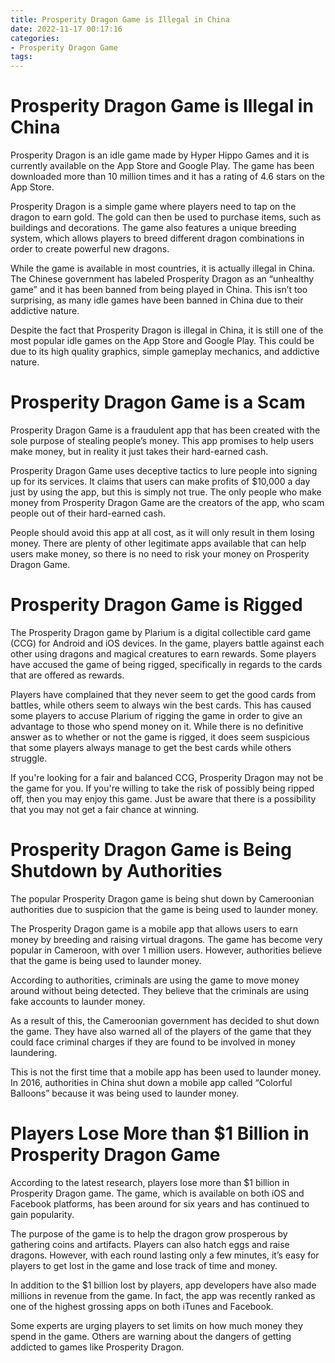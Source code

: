 ```yaml
---
title: Prosperity Dragon Game is Illegal in China
date: 2022-11-17 00:17:16
categories:
- Prosperity Dragon Game
tags:
---
```



#  Prosperity Dragon Game is Illegal in China

Prosperity Dragon is an idle game made by Hyper Hippo Games and it is currently available on the App Store and Google Play. The game has been downloaded more than 10 million times and it has a rating of 4.6 stars on the App Store.

Prosperity Dragon is a simple game where players need to tap on the dragon to earn gold. The gold can then be used to purchase items, such as buildings and decorations. The game also features a unique breeding system, which allows players to breed different dragon combinations in order to create powerful new dragons.

While the game is available in most countries, it is actually illegal in China. The Chinese government has labeled Prosperity Dragon as an “unhealthy game” and it has been banned from being played in China. This isn’t too surprising, as many idle games have been banned in China due to their addictive nature.

Despite the fact that Prosperity Dragon is illegal in China, it is still one of the most popular idle games on the App Store and Google Play. This could be due to its high quality graphics, simple gameplay mechanics, and addictive nature.

#  Prosperity Dragon Game is a Scam

Prosperity Dragon Game is a fraudulent app that has been created with the sole purpose of stealing people’s money. This app promises to help users make money, but in reality it just takes their hard-earned cash.

Prosperity Dragon Game uses deceptive tactics to lure people into signing up for its services. It claims that users can make profits of $10,000 a day just by using the app, but this is simply not true. The only people who make money from Prosperity Dragon Game are the creators of the app, who scam people out of their hard-earned cash.

People should avoid this app at all cost, as it will only result in them losing money. There are plenty of other legitimate apps available that can help users make money, so there is no need to risk your money on Prosperity Dragon Game.

#  Prosperity Dragon Game is Rigged

The Prosperity Dragon game by Plarium is a digital collectible card game (CCG) for Android and iOS devices. In the game, players battle against each other using dragons and magical creatures to earn rewards. Some players have accused the game of being rigged, specifically in regards to the cards that are offered as rewards.

Players have complained that they never seem to get the good cards from battles, while others seem to always win the best cards. This has caused some players to accuse Plarium of rigging the game in order to give an advantage to those who spend money on it. While there is no definitive answer as to whether or not the game is rigged, it does seem suspicious that some players always manage to get the best cards while others struggle.

If you're looking for a fair and balanced CCG, Prosperity Dragon may not be the game for you. If you're willing to take the risk of possibly being ripped off, then you may enjoy this game. Just be aware that there is a possibility that you may not get a fair chance at winning.

#  Prosperity Dragon Game is Being Shutdown by Authorities

The popular Prosperity Dragon game is being shut down by Cameroonian authorities due to suspicion that the game is being used to launder money.

The Prosperity Dragon game is a mobile app that allows users to earn money by breeding and raising virtual dragons. The game has become very popular in Cameroon, with over 1 million users. However, authorities believe that the game is being used to launder money.

According to authorities, criminals are using the game to move money around without being detected. They believe that the criminals are using fake accounts to launder money.

As a result of this, the Cameroonian government has decided to shut down the game. They have also warned all of the players of the game that they could face criminal charges if they are found to be involved in money laundering.

This is not the first time that a mobile app has been used to launder money. In 2016, authorities in China shut down a mobile app called “Colorful Balloons” because it was being used to launder money.

#  Players Lose More than $1 Billion in Prosperity Dragon Game

According to the latest research, players lose more than $1 billion in Prosperity Dragon game. The game, which is available on both iOS and Facebook platforms, has been around for six years and has continued to gain popularity.

The purpose of the game is to help the dragon grow prosperous by gathering coins and artifacts. Players can also hatch eggs and raise dragons. However, with each round lasting only a few minutes, it’s easy for players to get lost in the game and lose track of time and money.

In addition to the $1 billion lost by players, app developers have also made millions in revenue from the game. In fact, the app was recently ranked as one of the highest grossing apps on both iTunes and Facebook.

Some experts are urging players to set limits on how much money they spend in the game. Others are warning about the dangers of getting addicted to games like Prosperity Dragon.